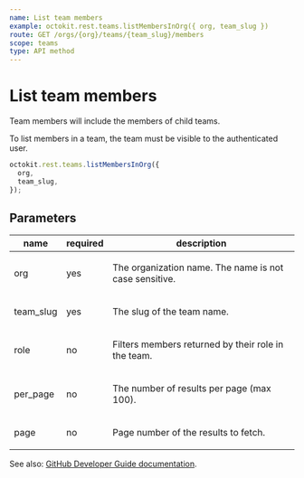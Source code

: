 ```yaml
---
name: List team members
example: octokit.rest.teams.listMembersInOrg({ org, team_slug })
route: GET /orgs/{org}/teams/{team_slug}/members
scope: teams
type: API method
---
```


# List team members

Team members will include the members of child teams.

To list members in a team, the team must be visible to the authenticated user.

```js
octokit.rest.teams.listMembersInOrg({
  org,
  team_slug,
});
```

## Parameters

<table>
  <thead>
    <tr>
      <th>name</th>
      <th>required</th>
      <th>description</th>
    </tr>
  </thead>
  <tbody>
    <tr><td>org</td><td>yes</td><td>

The organization name. The name is not case sensitive.

</td></tr>
<tr><td>team_slug</td><td>yes</td><td>

The slug of the team name.

</td></tr>
<tr><td>role</td><td>no</td><td>

Filters members returned by their role in the team.

</td></tr>
<tr><td>per_page</td><td>no</td><td>

The number of results per page (max 100).

</td></tr>
<tr><td>page</td><td>no</td><td>

Page number of the results to fetch.

</td></tr>
  </tbody>
</table>

See also: [GitHub Developer Guide documentation](https://docs.github.com/rest/reference/teams#list-team-members).
